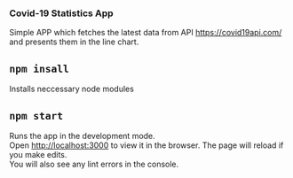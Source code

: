 ### Covid-19 Statistics App
Simple APP which fetches the latest data from API https://covid19api.com/ and presents them in the line chart.

## `npm insall`
Installs neccessary node modules

## `npm start`

Runs the app in the development mode.<br />
Open [http://localhost:3000](http://localhost:3000) to view it in the browser.
The page will reload if you make edits.<br />
You will also see any lint errors in the console.


